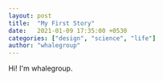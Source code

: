 ```yaml
---
layout: post
title:  "My First Story"
date:   2021-01-09 17:35:00 +0530
categories: ["design", "science", "life"]
author: "whalegroup"
---
```

Hi! I'm whalegroup.